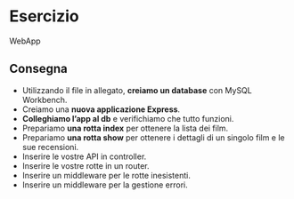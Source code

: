 # Esercizio

WebApp

## Consegna

- Utilizzando il file in allegato, **creiamo un database** con MySQL Workbench.
- Creiamo una **nuova applicazione Express**.
- **Colleghiamo l’app al db** e verifichiamo che tutto funzioni.
- Prepariamo **una rotta index** per ottenere la lista dei film.
- Prepariamo **una rotta show** per ottenere i dettagli di un singolo film e le sue recensioni.
- Inserire le vostre API in controller.
- Inserire le vostre rotte in un router.
- Inserire un middleware per le rotte inesistenti.
- Inserire un middleware per la gestione errori.
